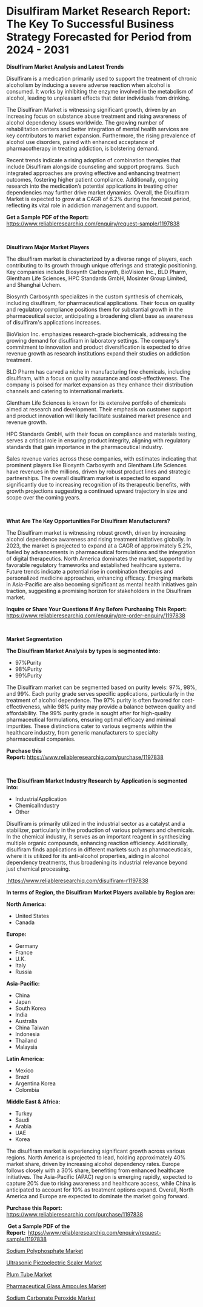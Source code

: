 <p><h1>Disulfiram Market Research Report: The Key To Successful Business Strategy Forecasted for Period from 2024 - 2031</h1></p><p><strong>Disulfiram Market Analysis and Latest Trends</strong></p>
<p><p>Disulfiram is a medication primarily used to support the treatment of chronic alcoholism by inducing a severe adverse reaction when alcohol is consumed. It works by inhibiting the enzyme involved in the metabolism of alcohol, leading to unpleasant effects that deter individuals from drinking. </p><p>The Disulfiram Market is witnessing significant growth, driven by an increasing focus on substance abuse treatment and rising awareness of alcohol dependency issues worldwide. The growing number of rehabilitation centers and better integration of mental health services are key contributors to market expansion. Furthermore, the rising prevalence of alcohol use disorders, paired with enhanced acceptance of pharmacotherapy in treating addiction, is bolstering demand.</p><p>Recent trends indicate a rising adoption of combination therapies that include Disulfiram alongside counseling and support programs. Such integrated approaches are proving effective and enhancing treatment outcomes, fostering higher patient compliance. Additionally, ongoing research into the medication’s potential applications in treating other dependencies may further drive market dynamics. Overall, the Disulfiram Market is expected to grow at a CAGR of 6.2% during the forecast period, reflecting its vital role in addiction management and support.</p></p>
<p><strong>Get a Sample PDF of the Report:&nbsp;</strong> <a href="https://www.reliableresearchiq.com/enquiry/request-sample/1197838?utm_campaign=1141&utm_medium=2&utm_source=Github&utm_content=ia&utm_term=07112024&utm_id=disulfiram">https://www.reliableresearchiq.com/enquiry/request-sample/1197838</a></p>
<p>&nbsp;</p>
<p><strong>Disulfiram Major Market Players</strong></p>
<p><p>The disulfiram market is characterized by a diverse range of players, each contributing to its growth through unique offerings and strategic positioning. Key companies include Biosynth Carbosynth, BioVision Inc., BLD Pharm, Glentham Life Sciences, HPC Standards GmbH, Mosinter Group Limited, and Shanghai Uchem.</p><p>Biosynth Carbosynth specializes in the custom synthesis of chemicals, including disulfiram, for pharmaceutical applications. Their focus on quality and regulatory compliance positions them for substantial growth in the pharmaceutical sector, anticipating a broadening client base as awareness of disulfiram's applications increases.</p><p>BioVision Inc. emphasizes research-grade biochemicals, addressing the growing demand for disulfiram in laboratory settings. The company's commitment to innovation and product diversification is expected to drive revenue growth as research institutions expand their studies on addiction treatment.</p><p>BLD Pharm has carved a niche in manufacturing fine chemicals, including disulfiram, with a focus on quality assurance and cost-effectiveness. The company is poised for market expansion as they enhance their distribution channels and catering to international markets.</p><p>Glentham Life Sciences is known for its extensive portfolio of chemicals aimed at research and development. Their emphasis on customer support and product innovation will likely facilitate sustained market presence and revenue growth.</p><p>HPC Standards GmbH, with their focus on compliance and materials testing, serves a critical role in ensuring product integrity, aligning with regulatory standards that gain importance in the pharmaceutical industry.</p><p>Sales revenue varies across these companies, with estimates indicating that prominent players like Biosynth Carbosynth and Glentham Life Sciences have revenues in the millions, driven by robust product lines and strategic partnerships. The overall disulfiram market is expected to expand significantly due to increasing recognition of its therapeutic benefits, with growth projections suggesting a continued upward trajectory in size and scope over the coming years.</p></p>
<p>&nbsp;</p>
<p><strong>What Are The Key Opportunities For Disulfiram Manufacturers?</strong></p>
<p><p>The Disulfiram market is witnessing robust growth, driven by increasing alcohol dependence awareness and rising treatment initiatives globally. In 2023, the market is projected to expand at a CAGR of approximately 5.2%, fueled by advancements in pharmaceutical formulations and the integration of digital therapeutics. North America dominates the market, supported by favorable regulatory frameworks and established healthcare systems. Future trends indicate a potential rise in combination therapies and personalized medicine approaches, enhancing efficacy. Emerging markets in Asia-Pacific are also becoming significant as mental health initiatives gain traction, suggesting a promising horizon for stakeholders in the Disulfiram market.</p></p>
<p><strong>Inquire or Share Your Questions If Any Before Purchasing This Report:</strong> <a href="https://www.reliableresearchiq.com/enquiry/pre-order-enquiry/1197838?utm_campaign=1141&utm_medium=2&utm_source=Github&utm_content=ia&utm_term=07112024&utm_id=disulfiram">https://www.reliableresearchiq.com/enquiry/pre-order-enquiry/1197838</a></p>
<p>&nbsp;</p>
<p><strong>Market Segmentation</strong></p>
<p><strong>The Disulfiram Market Analysis by types is segmented into:</strong></p>
<p><ul><li>97%Purity</li><li>98%Purity</li><li>99%Purity</li></ul></p>
<p><p>The Disulfiram market can be segmented based on purity levels: 97%, 98%, and 99%. Each purity grade serves specific applications, particularly in the treatment of alcohol dependence. The 97% purity is often favored for cost-effectiveness, while 98% purity may provide a balance between quality and affordability. The 99% purity grade is sought after for high-quality pharmaceutical formulations, ensuring optimal efficacy and minimal impurities. These distinctions cater to various segments within the healthcare industry, from generic manufacturers to specialty pharmaceutical companies.</p></p>
<p><strong>Purchase this Report:&nbsp;</strong><a href="https://www.reliableresearchiq.com/purchase/1197838?utm_campaign=1141&utm_medium=2&utm_source=Github&utm_content=ia&utm_term=07112024&utm_id=disulfiram">https://www.reliableresearchiq.com/purchase/1197838</a></p>
<p>&nbsp;</p>
<p><strong>The Disulfiram Market Industry Research by Application is segmented into:</strong></p>
<p><ul><li>IndustrialApplication</li><li>ChemicalIndustry</li><li>Other</li></ul></p>
<p><p>Disulfiram is primarily utilized in the industrial sector as a catalyst and a stabilizer, particularly in the production of various polymers and chemicals. In the chemical industry, it serves as an important reagent in synthesizing multiple organic compounds, enhancing reaction efficiency. Additionally, disulfiram finds applications in different markets such as pharmaceuticals, where it is utilized for its anti-alcohol properties, aiding in alcohol dependency treatments, thus broadening its industrial relevance beyond just chemical processing.</p></p>
<p><a href="https://www.reliableresearchiq.com/disulfiram-r1197838?utm_campaign=1141&utm_medium=2&utm_source=Github&utm_content=ia&utm_term=07112024&utm_id=disulfiram">&nbsp;https://www.reliableresearchiq.com/disulfiram-r1197838</a></p>
<p><strong>In terms of Region, the Disulfiram Market Players available by Region are:</strong></p>
<p>
    <p> <strong> North America: </strong>
        <ul>
            <li>United States</li>
            <li>Canada</li>
        </ul>
        </p> 
    <p> <strong> Europe: </strong>
        <ul>
            <li>Germany</li>
            <li>France</li>
            <li>U.K.</li>
            <li>Italy</li>
            <li>Russia</li>
        </ul>
        </p> 
    <p> <strong> Asia-Pacific: </strong>
        <ul>
            <li>China</li>
            <li>Japan</li>
            <li>South Korea</li>
            <li>India</li>
            <li>Australia</li>
            <li>China Taiwan</li>
            <li>Indonesia</li>
            <li>Thailand</li>
            <li>Malaysia</li>
        </ul>
        </p> 
    <p> <strong> Latin America: </strong>
        <ul>
            <li>Mexico</li>
            <li>Brazil</li>
            <li>Argentina Korea</li>
            <li>Colombia</li>
        </ul>
        </p> 
    <p> <strong> Middle East & Africa: </strong>
        <ul>
            <li>Turkey</li>
            <li>Saudi</li>
            <li>Arabia</li>
            <li>UAE</li>
            <li>Korea</li>
        </ul>
    </p>
    </p>
<p><p>The disulfiram market is experiencing significant growth across various regions. North America is projected to lead, holding approximately 40% market share, driven by increasing alcohol dependency rates. Europe follows closely with a 30% share, benefiting from enhanced healthcare initiatives. The Asia-Pacific (APAC) region is emerging rapidly, expected to capture 20% due to rising awareness and healthcare access, while China is anticipated to account for 10% as treatment options expand. Overall, North America and Europe are expected to dominate the market going forward.</p></p>
<p><strong>Purchase this Report: </strong><a href="https://www.reliableresearchiq.com/purchase/1197838?utm_campaign=1141&utm_medium=2&utm_source=Github&utm_content=ia&utm_term=07112024&utm_id=disulfiram">https://www.reliableresearchiq.com/purchase/1197838</a></p>
<p>&nbsp;<strong>Get a Sample PDF of the Report:&nbsp;&nbsp;</strong><a href="https://www.reliableresearchiq.com/enquiry/request-sample/1197838?utm_campaign=1141&utm_medium=2&utm_source=Github&utm_content=ia&utm_term=07112024&utm_id=disulfiram">https://www.reliableresearchiq.com/enquiry/request-sample/1197838</a></p>
<p><strong></strong></p>
<p><p><a href="https://github.com/juniordelafrance/Market-Research-Report-List-5/blob/main/sodium-polyphosphate-market.md?utm_campaign=1141&utm_medium=2&utm_source=Github&utm_content=ia&utm_term=07112024&utm_id=disulfiram">Sodium Polyphosphate Market</a></p><p><a href="https://issuu.com/reportprime-2/docs/ultrasonic-piezoelectric-scaler-mar_d6951b7c210930?utm_campaign=1141&utm_medium=2&utm_source=Github&utm_content=ia&utm_term=07112024&utm_id=disulfiram">Ultrasonic Piezoelectric Scaler Market</a></p><p><a href="https://github.com/anitrabixvburgie/Market-Research-Report-List-1/blob/main/plum-tube-market.md?utm_campaign=1141&utm_medium=2&utm_source=Github&utm_content=ia&utm_term=07112024&utm_id=disulfiram">Plum Tube Market</a></p><p><a href="https://issuu.com/reportprime-2/docs/pharmaceutical-glass-ampoules-marke_72dbffcc864e5b?utm_campaign=1141&utm_medium=2&utm_source=Github&utm_content=ia&utm_term=07112024&utm_id=disulfiram">Pharmaceutical Glass Ampoules Market</a></p><p><a href="https://github.com/lmorisekv5e/Market-Research-Report-List-1/blob/main/sodium-carbonate-peroxide-market.md?utm_campaign=1141&utm_medium=2&utm_source=Github&utm_content=ia&utm_term=07112024&utm_id=disulfiram">Sodium Carbonate Peroxide Market</a></p></p>